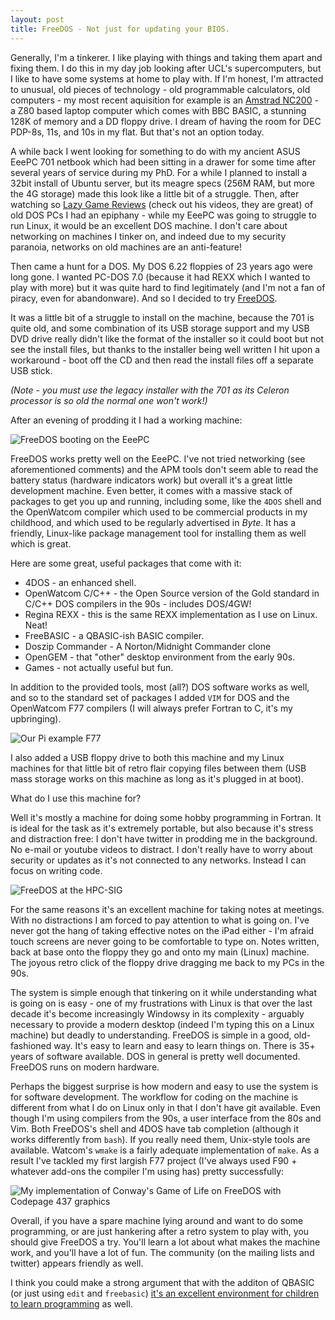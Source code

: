 ```yaml
---
layout: post
title: FreeDOS - Not just for updating your BIOS.
---
```


Generally, I'm a tinkerer.  I like playing with things and taking them apart and fixing them.  I do this in my day job looking after UCL's supercomputers, but I like to have some systems at home to play with.  If I'm honest, I'm attracted to unusual, old pieces of technology - old programmable calculators, old computers - my most recent aquisition for example is an [Amstrad NC200](https://twitter.com/owainkenway/status/872377617453920258) - a Z80 based laptop computer which comes with BBC BASIC, a stunning 128K of memory and a DD floppy drive.  I dream of having the room for DEC PDP-8s, 11s, and 10s in my flat.  But that's not an option today.

A while back I went looking for something to do with my ancient ASUS EeePC 701 netbook which had been sitting in a drawer for some time after several years of service during my PhD.  For a while I planned to install a 32bit install of Ubuntu server, but its meagre specs (256M RAM, but more the 4G storage) made this look like a little bit of a struggle.  Then, after watching so [Lazy Game Reviews](https://www.youtube.com/user/phreakindee) (check out his videos, they are great) of old DOS PCs I had an epiphany - while my EeePC was going to struggle to run Linux, it would be an excellent DOS machine.  I don't care about networking on machines I tinker on, and indeed due to my security paranoia, networks on old machines are an anti-feature!

Then came a hunt for a DOS.  My DOS 6.22 floppies of 23 years ago were long gone.  I wanted PC-DOS 7.0 (because it had REXX which I wanted to play with more) but it was quite hard to find legitimately (and I'm not a fan of piracy, even for abandonware).  And so I decided to try [FreeDOS](http://www.freedos.org/).

It was a little bit of a struggle to install on the machine, because the 701 is quite old, and some combination of its USB storage support and my USB DVD drive really didn't like the format of the installer so it could boot but not see the install files, but thanks to the installer being well written I hit upon a workaround - boot off the CD and then read the install files off a separate USB stick.

*(Note - you must use the legacy installer with the 701 as its Celeron processor is so old the normal one won't work!)*


After an evening of prodding it I had a working machine:

![FreeDOS booting on the EeePC](/images/fdboot.png)

FreeDOS works pretty well on the EeePC.  I've not tried networking (see aforementioned comments) and the APM tools don't seem able to read the battery status (hardware indicators work) but overall it's a great little development machine.  Even better, it comes with a massive stack of packages to get you up and running, including some, like the `4DOS` shell and the OpenWatcom compiler which used to be commercial products in my childhood, and which used to be regularly advertised in *Byte*.  It has a friendly, Linux-like package management tool for installing them as well which is great.

Here are some great, useful packages that come with it:

* 4DOS - an enhanced shell.
* OpenWatcom C/C++ - the Open Source version of the Gold standard in C/C++ DOS compilers in the 90s - includes DOS/4GW!
* Regina REXX - this is the same REXX implementation as I use on Linux.  Neat!
* FreeBASIC - a QBASIC-ish BASIC compiler.
* Doszip Commander - A Norton/Midnight Commander clone
* OpenGEM - that "other" desktop environment from the early 90s.
* Games - not actually useful but fun.

In addition to the provided tools, most (all?) DOS software works as well, and so to the standard set of packages I added `VIM` for DOS and the OpenWatcom F77 compilers (I will always prefer Fortran to C, it's my upbringing).  

![Our Pi example F77](/images/pif77.png)

I also added a USB floppy drive to both this machine and my Linux machines for that little bit of retro flair copying files between them (USB mass storage works on this machine as long as it's plugged in at boot).

What do I use this machine for?

Well it's mostly a machine for doing some hobby programming in Fortran.  It is ideal for the task as it's extremely portable, but also because it's stress and distraction free:  I don't have twitter in prodding me in the background.  No e-mail or youtube videos to distract.  I don't really have to worry about security or updates as it's not connected to any networks.  Instead I can focus on writing code.

![FreeDOS at the HPC-SIG](/images/freedos-sig.png)


For the same reasons it's an excellent machine for taking notes at meetings.  With no distractions I am forced to pay attention to what is going on.  I've never got the hang of taking effective notes on the iPad either - I'm afraid touch screens are never going to be comfortable to type on.  Notes written, back at base onto the floppy they go and onto my main (Linux) machine.  The joyous retro click of the floppy drive dragging me back to my PCs in the 90s.

The system is simple enough that tinkering on it while understanding what is going on is easy - one of my frustrations with Linux is that over the last decade it's become increasingly Windowsy in its complexity - arguably necessary to provide a modern desktop (indeed I'm typing this on a Linux machine) but deadly to understanding.  FreeDOS is simple in a good, old-fashioned way.  It's easy to learn and easy to learn things on.  There is 35+ years of software available.  DOS in general is pretty well documented.  FreeDOS runs on modern hardware.

Perhaps the biggest surprise is how modern and easy to use the system is for software development.  The workflow for coding on the machine is different from what I do on Linux only in that I don't have git available.  Even though I'm using compilers from the 90s, a user interface from the 80s and Vim.  Both FreeDOS's shell and 4DOS have tab completion (although it works differently from `bash`).  If you really need them, Unix-style tools are available.  Watcom's `wmake` is a fairly adequate implementation of `make`.  As a result I've tackled my first largish F77 project (I've always used F90 + whatever add-ons the compiler I'm using has) pretty successfully:

![My implementation of Conway's Game of Life on FreeDOS with Codepage 437 graphics](/images/conwaydos.png)

Overall, if you have a spare machine lying around and want to do some programming, or are just hankering after a retro system to play with, you should give FreeDOS a try.  You'll learn a lot about what makes the machine work, and you'll have a lot of fun.  The community (on the mailing lists and twitter) appears friendly as well.

I think you could make a strong argument that with the additon of QBASIC (or just using `edit` and `freebasic`) [it's an excellent environment for children to learn programming](http://www.nicolasbize.com/blog/30-years-later-qbasic-is-still-the-best/) as well.
